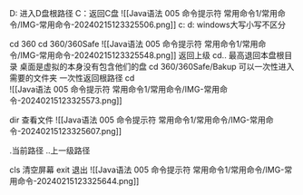 D:  进入D盘根路径
C：返回C盘
![[Java语法 005 命令提示符 常用命令1/常用命令/IMG-常用命令-20240215123325506.png]]
c:
d:
windows大写小写不区分

cd 360
cd 360/360Safe
![[Java语法 005 命令提示符 常用命令1/常用命令/IMG-常用命令-20240215123325548.png]]
返回上级
cd..
最高退回本盘根目录
桌面是虚拟的本身没有包含他们的盘
cd 360/360Safe/Bakup
可以一次性进入需要的文件夹
一次性返回根路径
cd \
![[Java语法 005 命令提示符 常用命令1/常用命令/IMG-常用命令-20240215123325573.png]]

dir 查看文件
![[Java语法 005 命令提示符 常用命令1/常用命令/IMG-常用命令-20240215123325607.png]]

.当前路径
..上一级路径

cls 清空屏幕
exit 退出
![[Java语法 005 命令提示符 常用命令1/常用命令/IMG-常用命令-20240215123325644.png]]

